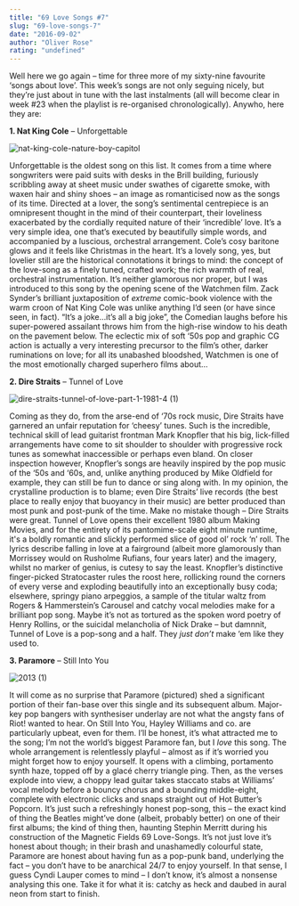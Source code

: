 ```yaml
---
title: "69 Love Songs #7"
slug: "69-love-songs-7"
date: "2016-09-02"
author: "Oliver Rose"
rating: "undefined"
---
```


Well here we go again – time for three more of my sixty-nine favourite ‘songs about love’. This week’s songs are not only seguing nicely, but they’re just about in tune with the last instalments (all will become clear in week #23 when the playlist is re-organised chronologically). Anywho, here they are:

**1\. Nat King Cole** – Unforgettable

![nat-king-cole-nature-boy-capitol](http://pearshapedexeter.com/wp-content/uploads/2016/09/nat-king-cole-nature-boy-capitol.jpg)

Unforgettable is the oldest song on this list. It comes from a time where songwriters were paid suits with desks in the Brill building, furiously scribbling away at sheet music under swathes of cigarette smoke, with waxen hair and shiny shoes – an image as romanticised now as the songs of its time. Directed at a lover, the song’s sentimental centrepiece is an omnipresent thought in the mind of their counterpart, their loveliness exacerbated by the cordially requited nature of their ‘incredible’ love. It’s a very simple idea, one that’s executed by beautifully simple words, and accompanied by a luscious, orchestral arrangement. Cole’s cosy baritone glows and it feels like Christmas in the heart. It’s a lovely song, yes, but lovelier still are the historical connotations it brings to mind: the concept of the love-song as a finely tuned, crafted work; the rich warmth of real, orchestral instrumentation. It’s neither glamorous nor proper, but I was introduced to this song by the opening scene of the Watchmen film. Zack Synder’s brilliant juxtaposition of _extreme_ comic-book violence with the warm croon of Nat King Cole was unlike anything I’d seen (or have since seen, in fact). “It’s a joke…it’s all a big joke”, the Comedian laughs before his super-powered assailant throws him from the high-rise window to his death on the pavement below. The eclectic mix of soft ‘50s pop and graphic CG action is actually a very interesting precursor to the film’s other, darker ruminations on love; for all its unabashed bloodshed, Watchmen is one of the most emotionally charged superhero films about…

**2\. Dire Straits** – Tunnel of Love

![dire-straits-tunnel-of-love-part-1-1981-4 (1)](http://pearshapedexeter.com/wp-content/uploads/2016/09/dire-straits-tunnel-of-love-part-1-1981-4-1.jpg)

Coming as they do, from the arse-end of ‘70s rock music, Dire Straits have garnered an unfair reputation for ‘cheesy’ tunes. Such is the incredible, technical skill of lead guitarist frontman Mark Knopfler that his big, lick-filled arrangements have come to sit shoulder to shoulder with progressive rock tunes as somewhat inaccessible or perhaps even bland. On closer inspection however, Knopfler’s songs are heavily inspired by the pop music of the ‘50s and ‘60s, and, unlike anything produced by Mike Oldfield for example, they can still be fun to dance or sing along with. In my opinion, the crystalline production is to blame; even Dire Straits’ live records (the best place to really enjoy that buoyancy in their music) are better produced than most punk and post-punk of the time. Make no mistake though – Dire Straits were great. Tunnel of Love opens their excellent 1980 album Making Movies, and for the entirety of its pantomime-scale eight minute runtime, it's a boldly romantic and slickly performed slice of good ol’ rock ‘n’ roll. The lyrics describe falling in love at a fairground (albeit more glamorously than Morrissey would on Rusholme Rufians, four years later) and the imagery, whilst no marker of genius, is cutesy to say the least. Knopfler’s distinctive finger-picked Stratocaster rules the roost here, rollicking round the corners of every verse and exploding beautifully into an exceptionally busy coda; elsewhere, springy piano arpeggios, a sample of the titular waltz from Rogers & Hammerstein’s Carousel and catchy vocal melodies make for a brilliant pop song. Maybe it’s not as tortured as the spoken word poetry of Henry Rollins, or the suicidal melancholia of Nick Drake – but damnnit, Tunnel of Love is a pop-song and a half. They _just don’t_ make ‘em like they used to.

**3\. Paramore** – Still Into You

![2013 (1)](http://pearshapedexeter.com/wp-content/uploads/2016/09/2013-1.png)

It will come as no surprise that Paramore (pictured) shed a significant portion of their fan-base over this single and its subsequent album. Major-key pop bangers with synthesiser underlay are not what the angsty fans of Riot! wanted to hear. On Still Into You, Hayley Williams and co. are particularly upbeat, even for them. I’ll be honest, it’s what attracted me to the song; I’m not the world’s biggest Paramore fan, but I _love_ this song. The whole arrangement is relentlessly playful – almost as if it’s worried you might forget how to enjoy yourself. It opens with a climbing, portamento synth haze, topped off by a glacé cherry triangle ping. Then, as the verses explode into view, a choppy lead guitar takes staccato stabs at Williams’ vocal melody before a bouncy chorus and a bounding middle-eight, complete with electronic clicks and snaps straight out of Hot Butter’s Popcorn. It’s just such a refreshingly honest pop-song, this – the exact kind of thing the Beatles might’ve done (albeit, probably better) on one of their first albums; the kind of thing then, haunting Stephin Merritt during his construction of the Magnetic Fields 69 Love-Songs. It’s not just love it’s honest about though; in their brash and unashamedly colourful state, Paramore are honest about having fun as a pop-punk band, underlying the fact – you don’t have to be anarchical 24/7 to enjoy yourself. In that sense, I guess Cyndi Lauper comes to mind – I don’t know, it’s almost a nonsense analysing this one. Take it for what it is: catchy as heck and daubed in aural neon from start to finish.
